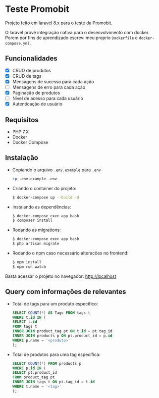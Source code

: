 # Teste Promobit

Projeto feito em laravel 8.x para o teste da Promobit.

O laravel provê integração nativa para o desenvolvimento com docker. Porem por fins de aprendizado escrevi meu proprio `Dockerfile` e `docker-compose.yml`.

## Funcionalidades

- [x] CRUD de produtos
- [x] CRUD de tags
- [x] Mensagens de sucesso para cada ação
- [ ] Mensagens de erro para cada ação
- [x] Paginação de produtos
- [ ] Nível de acesso para cada usuário
- [x] Autenticação de usuário

## Requisitos

- PHP 7.X
- Docker
- Docker Compose

## Instalação

- Copiando o arquivo `.env.example` para `.env`
    ```bash
    cp .env.example .env
    ```

- Criando o container do projeto:
    ```bash
    $ docker-compose up --build -d
    ```
- Instalando as dependências:
    ```bash
    $ docker-compose exec app bash
    $ composer install
    ```
- Rodando as migrations:
    ```bash
    $ docker-compose exec app bash
    $ php artisan migrate
    ```
- Rodando o npm caso necessário alteracões no frontend:
    ```bash
    $ npm install
    $ npm run watch
    ```
Basta acessar o projeto no navegador: [http://localhost](http://localhost)

## Query com informações de relevantes

- Total de tags para um produto específico:
    ```sql
    SELECT COUNT(*) AS Tags FROM tags t
    WHERE t.id IN (
    SELECT t.id
    FROM tags t
    INNER JOIN product_tag pt ON t.id = pt.tag_id
    INNER JOIN products p ON pt.product_id = p.id
    WHERE p.name = '<produto>'
    );
    ```
- Total de produtos para uma tag específica:
    ```sql
    SELECT COUNT(*) FROM products p
    WHERE p.id IN (
    SELECT pt.product_id
    FROM product_tag pt
    INNER JOIN tags t ON pt.tag_id = t.id
    WHERE t.name = '<tag>'
    );
    ```
